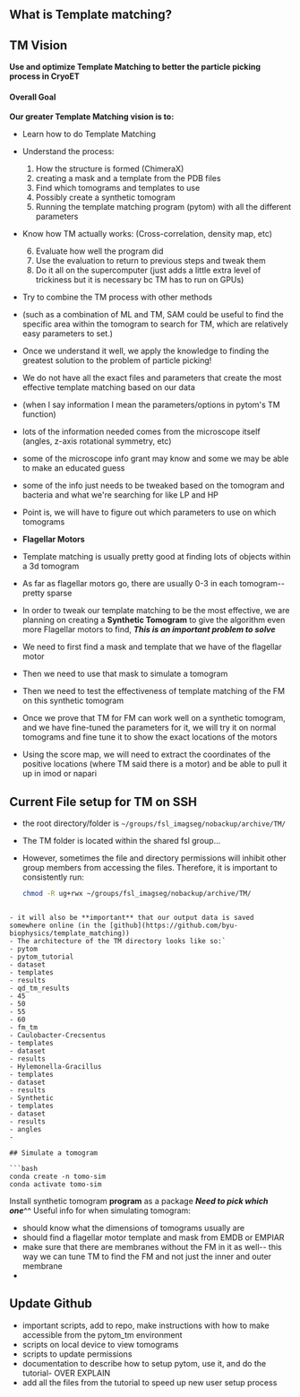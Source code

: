 ## What is Template matching?

## TM Vision

**Use and optimize Template Matching to better the particle picking process in CryoET**

#### Overall Goal

**Our greater Template Matching vision is to:**

- Learn how to do Template Matching
- Understand the process:

  1. How the structure is formed (ChimeraX)
  2. creating a mask and a template from the PDB files
  3. Find which tomograms and templates to use
  4. Possibly create a synthetic tomogram
  5. Running the template matching program (pytom) with all the different parameters

- Know how TM actually works: (Cross-correlation, density map, etc)

  6. Evaluate how well the program did
  7. Use the evaluation to return to previous steps and tweak them
  8. Do it all on the supercomputer (just adds a little extra level of trickiness but it is necessary bc TM has to run on GPUs)

- Try to combine the TM process with other methods
- (such as a combination of ML and TM, SAM could be useful to find the specific area within the tomogram to search for TM, which are relatively easy parameters to set.)
- Once we understand it well, we apply the knowledge to finding the greatest solution to the problem of particle picking!

- We do not have all the exact files and parameters that create the most effective template matching based on our data
- (when I say information I mean the parameters/options in pytom's TM function)
- lots of the information needed comes from the microscope itself (angles, z-axis rotational symmetry, etc)
- some of the microscope info grant may know and some we may be able to make an educated guess
- some of the info just needs to be tweaked based on the tomogram and bacteria and what we're searching for like LP and HP
- Point is, we will have to figure out which parameters to use on which tomograms
- **Flagellar Motors**
- Template matching is usually pretty good at finding lots of objects within a 3d tomogram
- As far as flagellar motors go, there are usually 0-3 in each tomogram-- pretty sparse
- In order to tweak our template matching to be the most effective, we are planning on creating a **Synthetic Tomogram** to give the algorithm even more Flagellar motors to find, ***This is an important problem to solve***
- We need to first find a mask and template that we have of the flagellar motor
- Then we need to use that mask to simulate a tomogram
- Then we need to test the effectiveness of template matching of the FM on this synthetic tomogram
- Once we prove that TM for FM can work well on a synthetic tomogram, and we have fine-tuned the parameters for it, we will try it on normal tomograms and fine tune it to show the exact locations of the motors
- Using the score map, we will need to extract the coordinates of the positive locations (where TM said there is a motor) and be able to pull it up in imod or napari

## Current File setup for TM on SSH

- the root directory/folder is `~/groups/fsl_imagseg/nobackup/archive/TM/`
- The TM folder is located within the shared fsl group...
- However, sometimes the file and directory permissions will inhibit other group members from accessing the files. Therefore, it is important to consistently run:

  ```bash
  chmod -R ug+rwx ~/groups/fsl_imagseg/nobackup/archive/TM/

```

- it will also be **important** that our output data is saved somewhere online (in the [github](https://github.com/byu-biophysics/template_matching))
- The architecture of the TM directory looks like so:`
- pytom
- pytom_tutorial
- dataset
- templates
- results
- qd_tm_results
- 45
- 50
- 55
- 60
- fm_tm
- Caulobacter-Crecsentus
- templates
- dataset
- results
- Hylemonella-Gracillus
- templates
- dataset
- results
- Synthetic
- templates
- dataset
- results
- angles
-

## Simulate a tomogram

```bash
conda create -n tomo-sim
conda activate tomo-sim
```

Install synthetic tomogram **program** as a package
***Need to pick which one***^^
Useful info for when simulating tomogram:

- should know what the dimensions of tomograms usually are
- should find a flagellar motor template and mask from EMDB or EMPIAR
- make sure that there are membranes without the FM in it as well-- this way we can tune TM to find the FM and not just the inner and outer membrane
-

## Update Github

- important scripts, add to repo, make instructions with how to make accessible from the pytom_tm environment
- scripts on local device to view tomograms
- scripts to update permissions
- documentation to describe how to setup pytom, use it, and do the tutorial- OVER EXPLAIN
- add all the files from the tutorial to speed up new user setup process
